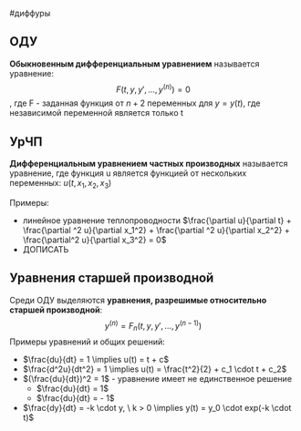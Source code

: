 #диффуры 
## ОДУ
**Обыкновенным дифференциальным уравнением** называется уравнение: $$F(t, y, y', \dots, y^{(n)}) = 0$$, где F - заданная функция от $n + 2$ переменных для $y = y(t)$, где независимой переменной является только t

## УрЧП
**Дифференциальным уравнением частных производных** называется уравнение, где функция u является функцией от нескольких переменных: $u(t, x_1, x_2, x_3)$

Примеры:
- линейное уравнение теплопроводности $\frac{\partial u}{\partial t} + \frac{\partial ^2 u}{\partial x_1^2} + \frac{\partial ^2 u}{\partial x_2^2} + \frac{\partial^2 u}{\partial x_3^2} = 0$
- ДОПИСАТЬ

## Уравнения старшей производной
Среди ОДУ выделяются **уравнения, разрешимые относительно старшей производной**: $$y^{(n)} = F_n(t, y, y', \dots, y^{(n - 1)})$$
Примеры уравнений и общих решений:
- $\frac{du}{dt} = 1 \implies u(t) = t + c$
- $\frac{d^2u}{dt^2} = 1 \implies u(t) = \frac{t^2}{2} + c_1 \cdot t + c_2$
- $(\frac{du}{dt})^2 = 1$ - уравнение имеет не единственное решение
	- $\frac{du}{dt} = 1$
	- $\frac{du}{dt} = - 1$
- $\frac{dy}{dt} = -k \cdot y, \ k > 0 \implies y(t) = y_0 \cdot exp(-k \cdot t)$